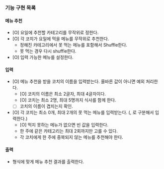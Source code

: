 ### 기능 구현 목록

#### 메뉴 추천
- [O] 요일에 추천할 카테고리를 무작위로 정한다.
- [O] 각 코치가 요일에 먹을 메뉴를 무작위로 추천한다.
  - 정해진 카테고리에서 못 먹는 메뉴를 포함해서 Shuffle한다.
  - 못 먹는 경우 다시 shuffle한다.
- [O] 입력 가능한 메뉴를 설정한다.


#### 입력
- [O] 메뉴 추천을 받을 코치의 이름을 입력받는다. 올바른 값이 아니면 예외 처리한다.
  - [O] 코치의 이름은 최소 2글자, 최대 4글자이다.
  - [O] 코치는 최소 2명, 최대 5명까지 식사를 함께 한다.
  - [ ] 코치의 이름이 겹치는지 확인.
- [O] 각 코치는 최소 0개, 최대 2개의 못 먹는 메뉴를 입력받는다. (, 로 구분해서 입력한다.)
  - [O] 먹지 못하는 메뉴가 없으면 빈 값을 입력한다.
  - 한 주에 같은 카테고리는 최대 2회까지만 고를 수 있다.
  - 각 코치에게 한 주에 중복되지 않는 메뉴를 추천해야 한다.
 
#### 출력
- 형식에 맞게 메뉴 추천 결과를 출력한다.
